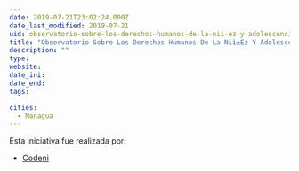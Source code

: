 ```yaml
---
date: 2019-07-21T23:02:24.000Z
date_last_modified: 2019-07-21
uid: observatorio-sobre-los-derechos-humanos-de-la-nii-ez-y-adolescencia-nicaragi-ense
title: "Observatorio Sobre Los Derechos Humanos De La Niì±Ez Y Adolescencia Nicaragì_Ense"
description: ""
type: 
website: 
date_ini: 
date_end: 
tags:

cities: 
  - Managua
---
```


Esta iniciativa fue realizada por:

- [Codeni](/organizaciones/codeni)
